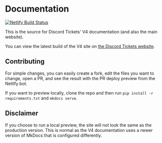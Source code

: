 # Documentation

[![Netlify Build Status](https://api.netlify.com/api/v1/badges/f1919fde-0ef7-4b52-884f-870e354f74e4/deploy-status)](https://app.netlify.com/sites/discordtickets/deploys)

This is the source for Discord Tickets' V4 documentation (and also the main website).

You can view the latest build of the V4 site on [the Discord Tickets website](https://discordtickets.app/).

## Contributing

For simple changes, you can easily create a fork, edit the files you want to change, open a PR, and see the result with the PR deploy preview from the Netlify bot.

If you want to preview locally, clone the repo and then run `pip install -r requirements.txt` and `mkdocs serve`.

## Disclaimer

If you choose to run a local preview, the site will not look the same as the production version. This is normal as the V4 documentation uses a newer version of MkDocs that is configured differently.
